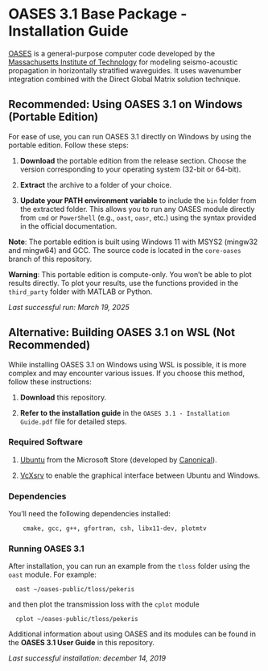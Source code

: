 # OASES 3.1 Base Package - Installation Guide

[OASES](https://tlo.mit.edu/technologies/oases-software-modeling-seismo-acoustic-propagation-horizontally-stratified-waveguides) is a general-purpose computer code developed by the [Massachusetts Institute of Technology](http://www.mit.edu/) for modeling seismo-acoustic propagation in horizontally stratified waveguides. It uses wavenumber integration combined with the Direct Global Matrix solution technique.

## Recommended: Using OASES 3.1 on Windows (Portable Edition)

For ease of use, you can run OASES 3.1 directly on Windows by using the portable edition. Follow these steps:

1. **Download** the portable edition from the release section. Choose the version corresponding to your operating system (32-bit or 64-bit).
   
2. **Extract** the archive to a folder of your choice.

3. **Update your PATH environment variable** to include the `bin` folder from the extracted folder. This allows you to run any OASES module directly from `cmd` or `PowerShell` (e.g., `oast`, `oasr`, etc.) using the syntax provided in the official documentation.

**Note**: The portable edition is built using Windows 11 with MSYS2 (mingw32 and mingw64) and GCC. The source code is located in the `core-oases` branch of this repository.

**Warning**: This portable edition is compute-only. You won’t be able to plot results directly. To plot your results, use the functions provided in the `third_party` folder with MATLAB or Python.

_Last successful run: March 19, 2025_

## Alternative: Building OASES 3.1 on WSL (Not Recommended)

While installing OASES 3.1 on Windows using WSL is possible, it is more complex and may encounter various issues. If you choose this method, follow these instructions:

1. **Download** this repository.

2. **Refer to the installation guide** in the `OASES 3.1 - Installation Guide.pdf` file for detailed steps.

### Required Software
1. [Ubuntu](https://www.microsoft.com/en-us/p/ubuntu/9nblggh4msv6?activetab=pivot:overviewtab) from the Microsoft Store (developed by [Canonical](https://canonical.com/)).
   
2. [VcXsrv](https://vcxsrv.com/) to enable the graphical interface between Ubuntu and Windows.

### Dependencies
You’ll need the following dependencies installed:
```
    cmake, gcc, g++, gfortran, csh, libx11-dev, plotmtv
```
### Running OASES 3.1

After installation, you can run an example from the `tloss` folder using the `oast` module. For example:
```
  oast ~/oases-public/tloss/pekeris 
```
and then plot the transmission loss with the ```cplot``` module
```
  cplot ~/oases-public/tloss/pekeris 
```

Additional information about using OASES and its modules can be found in the **OASES 3.1 User Guide** in this repository.

_Last successful installation: december 14, 2019_
